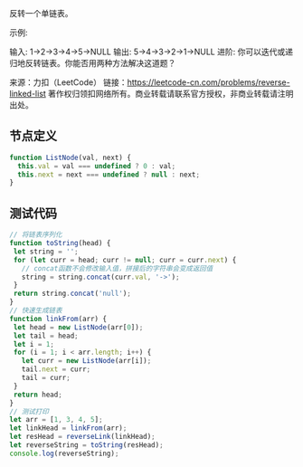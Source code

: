 反转一个单链表。

示例:

输入: 1->2->3->4->5->NULL
输出: 5->4->3->2->1->NULL
进阶:
你可以迭代或递归地反转链表。你能否用两种方法解决这道题？

来源：力扣（LeetCode）
链接：https://leetcode-cn.com/problems/reverse-linked-list
著作权归领扣网络所有。商业转载请联系官方授权，非商业转载请注明出处。
## 节点定义
```javascript
function ListNode(val, next) {
  this.val = val === undefined ? 0 : val;
  this.next = next === undefined ? null : next;
}
```

 ## 测试代码
 ```javascript
 // 将链表序列化
 function toString(head) {
  let string = '';
  for (let curr = head; curr != null; curr = curr.next) {
    // concat函数不会修改输入值，拼接后的字符串会变成返回值
    string = string.concat(curr.val, '->');
  }
  return string.concat('null');
}
 // 快速生成链表
 function linkFrom(arr) {
  let head = new ListNode(arr[0]);
  let tail = head;
  let i = 1;
  for (i = 1; i < arr.length; i++) {
    let curr = new ListNode(arr[i]);
    tail.next = curr;
    tail = curr;
  }
  return head;
}
// 测试打印
let arr = [1, 3, 4, 5];
let linkHead = linkFrom(arr);
let resHead = reverseLink(linkHead);
let reverseString = toString(resHead);
console.log(reverseString);
```